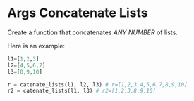 # Args Concatenate Lists

Create a function that concatenates *ANY NUMBER* of lists.

Here is an example:

```python
l1=[1,2,3]
l2=[4,5,6,7]
l3=[8,9,10]

r = catenate_lists(l1, l2, l3) # r=[1,2,3,4,5,6,7,8,9,10]
r2 = catenate_lists(l1, l3) # r2=[1,2,3,8,9,10]
```
